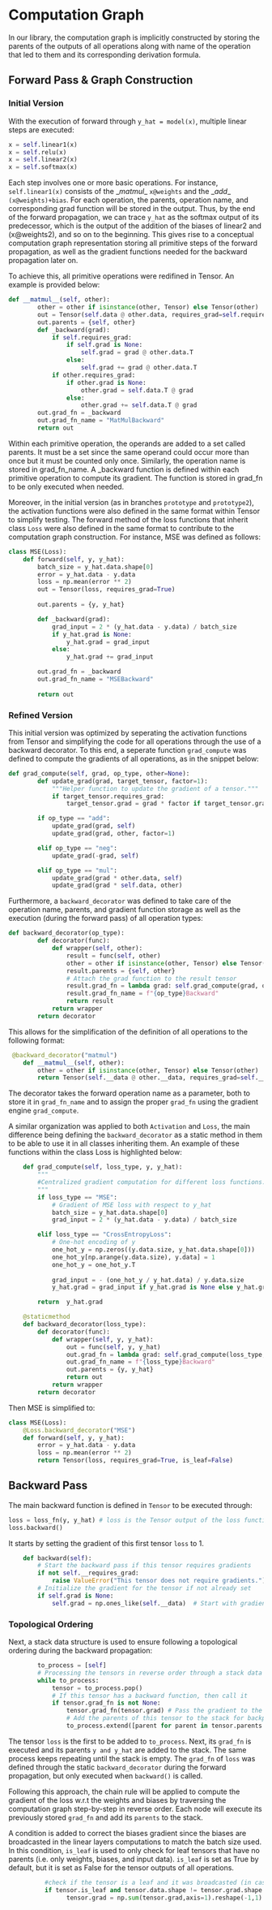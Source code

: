 # Computation Graph

In our library, the computation graph is implicitly constructed by storing the parents of the outputs of all operations along with name of the operation that led to them and its corresponding derivation formula. 

## Forward Pass & Graph Construction

### Initial Version

With the execution of forward through `y_hat = model(x)`, multiple linear steps are executed:
```python 
x = self.linear1(x)
x = self.relu(x)
x = self.linear2(x)
x = self.softmax(x)
```
Each step involves one or more basic operations. For instance, `self.linear1(x)` consists of the \__matmul__ `x@weights` and the \__add__ `(x@weights)+bias`. For each operation, the parents, operation name, and corresponding grad function will be stored in the output. Thus, by the end of the forward propagation, we can trace `y_hat` as the softmax output of its predecessor, which is the output of the addition of the biases of linear2 and (x@weights2), and so on to the beginning. This gives rise to a conceptual computation graph representation storing all primitive steps of the forward propagation, as well as the gradient functions needed for the backward propagation later on. 

To achieve this, all primitive operations were redifined in Tensor. An example is provided below:

```python
def __matmul__(self, other): 
        other = other if isinstance(other, Tensor) else Tensor(other)
        out = Tensor(self.data @ other.data, requires_grad=self.requires_grad or other.requires_grad)
        out.parents = {self, other}
        def _backward(grad):
            if self.requires_grad:
                if self.grad is None:
                    self.grad = grad @ other.data.T
                else:
                    self.grad += grad @ other.data.T
            if other.requires_grad:
                if other.grad is None:
                    other.grad = self.data.T @ grad
                else:
                    other.grad += self.data.T @ grad
        out.grad_fn = _backward
        out.grad_fn_name = "MatMulBackward"
        return out
```
Within each primitive operation, the operands are added to a set called parents. It must be a set since the same operand could occur more than once but it must be counted only once. Similarly, the operation name is stored in grad_fn_name. A _backward function is defined within each primitive operation to compute its gradient. The function is stored in grad_fn to be only executed when needed. 

Moreover, in the initial version (as in branches `prototype` and `prototype2`), the activation functions were also defined in the same format within Tensor to simplify testing. The forward method of the loss functions that inherit class `Loss` were also defined in the same format to contribute to the computation graph construction. For instance, MSE was defined as follows:

```python
class MSE(Loss):
    def forward(self, y, y_hat):
        batch_size = y_hat.data.shape[0]
        error = y_hat.data - y.data
        loss = np.mean(error ** 2)
        out = Tensor(loss, requires_grad=True)
        
        out.parents = {y, y_hat}

        def _backward(grad):
            grad_input = 2 * (y_hat.data - y.data) / batch_size
            if y_hat.grad is None:
                y_hat.grad = grad_input
            else:
                y_hat.grad += grad_input

        out.grad_fn = _backward
        out.grad_fn_name = "MSEBackward"
        
        return out
```

### Refined Version

This initial version was optimized by seperating the activation functions from Tensor and simplifying the code for all operations through the use of a backward decorator. To this end, a seperate function `grad_compute` was defined to compute the gradients of all operations, as in the snippet below:

```python
def grad_compute(self, grad, op_type, other=None):
        def update_grad(grad, target_tensor, factor=1):
            """Helper function to update the gradient of a tensor."""
            if target_tensor.requires_grad:
                target_tensor.grad = grad * factor if target_tensor.grad is None else target_tensor.grad + grad * factor

        if op_type == "add":
            update_grad(grad, self)
            update_grad(grad, other, factor=1)

        elif op_type == "neg":
            update_grad(-grad, self)

        elif op_type == "mul":
            update_grad(grad * other.data, self)
            update_grad(grad * self.data, other)
```

Furthermore, a `backward_decorator` was defined to take care of the operation name, parents, and gradient function storage as well as the execution (during the forward pass) of all operation types:

```python
def backward_decorator(op_type):
        def decorator(func):
            def wrapper(self, other):
                result = func(self, other)
                other = other if isinstance(other, Tensor) else Tensor(other)
                result.parents = {self, other}
                # Attach the grad function to the result tensor
                result.grad_fn = lambda grad: self.grad_compute(grad, op_type, other)
                result.grad_fn_name = f"{op_type}Backward"
                return result
            return wrapper
        return decorator
```

This allows for the simplification of the definition of all operations to the following format:
```python
 @backward_decorator("matmul")
    def __matmul__(self, other):
        other = other if isinstance(other, Tensor) else Tensor(other)
        return Tensor(self.__data @ other.__data, requires_grad=self.__requires_grad or other.__requires_grad, is_leaf=False)
```
The decorator takes the forward operation name as a parameter, both to store it in `grad_fn_name` and to assign the proper `grad_fn` using the gradient engine `grad_compute`.

A similar organization was applied to both `Activation` and `Loss`, the main difference being defining the `backward_decorator` as a static method in them to be able to use it in all classes inheriting them. An example of these functions within the class Loss is highlighted below:

```python
    def grad_compute(self, loss_type, y, y_hat):
        """
        #Centralized gradient computation for different loss functions.
        """
        if loss_type == "MSE":
            # Gradient of MSE loss with respect to y_hat
            batch_size = y_hat.data.shape[0]
            grad_input = 2 * (y_hat.data - y.data) / batch_size

        elif loss_type == "CrossEntropyLoss":
            # One-hot encoding of y
            one_hot_y = np.zeros((y.data.size, y_hat.data.shape[0]))
            one_hot_y[np.arange(y.data.size), y.data] = 1
            one_hot_y = one_hot_y.T
            
            grad_input = - (one_hot_y / y_hat.data) / y.data.size
            y_hat.grad = grad_input if y_hat.grad is None else y_hat.grad + grad_input

        return  y_hat.grad       
```

```python
    @staticmethod
    def backward_decorator(loss_type):
        def decorator(func):
            def wrapper(self, y, y_hat):
                out = func(self, y, y_hat)
                out.grad_fn = lambda grad: self.grad_compute(loss_type, y, y_hat)
                out.grad_fn_name = f"{loss_type}Backward"
                out.parents = {y, y_hat}
                return out
            return wrapper
        return decorator
```
Then MSE is simplified to:
```python
class MSE(Loss):
    @Loss.backward_decorator("MSE")
    def forward(self, y, y_hat):
        error = y_hat.data - y.data
        loss = np.mean(error ** 2)
        return Tensor(loss, requires_grad=True, is_leaf=False)
```

## Backward Pass

The main backward function is defined in `Tensor` to be executed through:
```python
loss = loss_fn(y, y_hat) # loss is the Tensor output of the loss function
loss.backward()
```

It starts by setting the gradient of this first tensor `loss` to 1.
```python
    def backward(self):
        # Start the backward pass if this tensor requires gradients
        if not self.__requires_grad:
            raise ValueError("This tensor does not require gradients.")  
        # Initialize the gradient for the tensor if not already set
        if self.grad is None:
            self.grad = np.ones_like(self.__data)  # Start with gradient of 1 for scalar output
```

### Topological Ordering

Next, a stack data structure is used to ensure following a topological ordering during the backward propagation: 
```python     
        to_process = [self]
        # Processing the tensors in reverse order through a stack data structure (to establish topological order)
        while to_process:
            tensor = to_process.pop()
            # If this tensor has a backward function, then call it
            if tensor.grad_fn is not None:
                tensor.grad_fn(tensor.grad) # Pass the gradient to the parent tensors
                # Add the parents of this tensor to the stack for backpropagation
                to_process.extend([parent for parent in tensor.parents if parent.requires_grad])
```
The tensor `loss` is the first to be added to `to_process`. Next, its `grad_fn` is executed and its parents `y and y_hat` are added to the stack. The same process keeps repeating until the stack is empty. The `grad_fn` of `loss` was defined through the static `backward_decorator` during the forward propagation, but only executed when `backward()` is called.  

Following this approach, the chain rule will be applied to compute the gradient of the loss w.r.t the weights and biases by traversing the computation graph step-by-step in reverse order. Each node will execute its previously stored `grad_fn` and add its `parents` to the stack.

A condition is added to correct the biases gradient since the biases are broadcasted in the linear layers computations to match the batch size used. In this condition, `is_leaf` is used to only check for leaf tensors that have no parents (i.e. only weights, biases, and input data). `is_leaf` is set as True by default, but it is set as False for the tensor outputs of all operations.  

```python
          #check if the tensor is a leaf and it was broadcasted (in case of batch_size>1)
          if tensor.is_leaf and tensor.data.shape != tensor.grad.shape:
                tensor.grad = np.sum(tensor.grad,axis=1).reshape(-1,1) #adjust the shape to match the data shape
```
